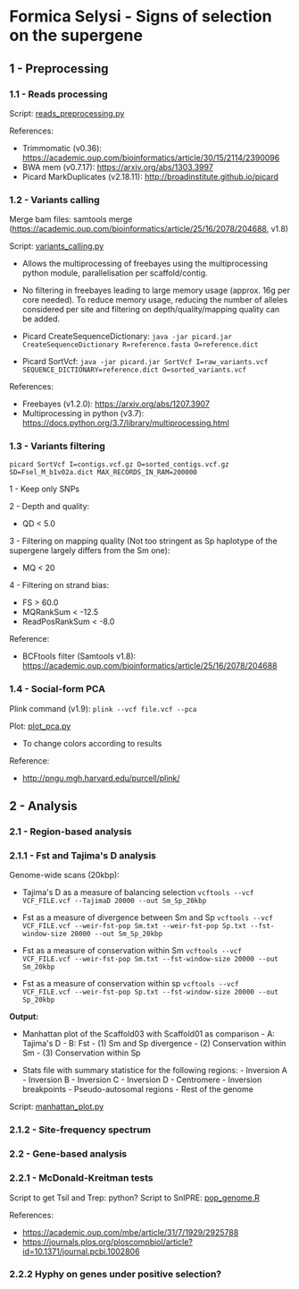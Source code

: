# Formica Selysi - Signs of selection on the supergene

## 1 - Preprocessing

### 1.1 - Reads processing
Script: [reads_preprocessing.py](https://github.com/Mass23/FormicaSelysiBalSel/blob/master/reads_preprocessing.py)

References:
- Trimmomatic (v0.36): https://academic.oup.com/bioinformatics/article/30/15/2114/2390096
- BWA mem (v0.7.17): https://arxiv.org/abs/1303.3997
- Picard MarkDuplicates (v2.18.11): http://broadinstitute.github.io/picard

### 1.2 - Variants calling
Merge bam files: samtools merge (https://academic.oup.com/bioinformatics/article/25/16/2078/204688, v1.8)

Script: [variants_calling.py](https://github.com/Mass23/FormicaSelysiBalSel/blob/master/variants_calling.py)
- Allows the multiprocessing of freebayes using the multiprocessing python module, parallelisation per scaffold/contig.
- No filtering in freebayes leading to large memory usage (approx. 16g per core needed). To reduce memory usage, reducing the number of alleles considered per site and filtering on depth/quality/mapping quality can be added.

- Picard CreateSequenceDictionary:
```java -jar picard.jar CreateSequenceDictionary R=reference.fasta O=reference.dict```

- Picard SortVcf:
```java -jar picard.jar SortVcf I=raw_variants.vcf SEQUENCE_DICTIONARY=reference.dict O=sorted_variants.vcf```

References:
- Freebayes (v1.2.0):  https://arxiv.org/abs/1207.3907
- Multiprocessing in python (v3.7): https://docs.python.org/3.7/library/multiprocessing.html

### 1.3 - Variants filtering

```
picard SortVcf I=contigs.vcf.gz O=sorted_contigs.vcf.gz SD=Fsel_M_b1v02a.dict MAX_RECORDS_IN_RAM=200000
```
1 - Keep only SNPs

2 - Depth and quality:
- QD < 5.0

3 - Filtering on mapping quality (Not too stringent as Sp haplotype of the supergene largely differs from the Sm one):
- MQ < 20

4 - Filtering on strand bias:
- FS > 60.0
- MQRankSum < -12.5
- ReadPosRankSum < -8.0

Reference:
- BCFtools filter (Samtools v1.8): https://academic.oup.com/bioinformatics/article/25/16/2078/204688

### 1.4 - Social-form PCA
Plink command (v1.9): 
```plink --vcf file.vcf --pca```

Plot: [plot_pca.py](https://github.com/Mass23/FormicaSelysiBalSel/blob/master/plot_pca.py)
- To change colors according to results

Reference:
- http://pngu.mgh.harvard.edu/purcell/plink/

## 2 - Analysis

### 2.1 - Region-based analysis

### 2.1.1 - Fst and Tajima's D analysis

Genome-wide scans (20kbp):
- Tajima's D as a measure of balancing selection
```vcftools --vcf VCF_FILE.vcf --TajimaD 20000 --out Sm_Sp_20kbp```

- Fst as a measure of divergence between Sm and Sp
```vcftools --vcf VCF_FILE.vcf --weir-fst-pop Sm.txt --weir-fst-pop Sp.txt --fst-window-size 20000 --out Sm_Sp_20kbp```

- Fst as a measure of conservation within Sm
```vcftools --vcf VCF_FILE.vcf --weir-fst-pop Sm.txt --fst-window-size 20000 --out Sm_20kbp```

- Fst as a measure of conservation within sp
```vcftools --vcf VCF_FILE.vcf --weir-fst-pop Sp.txt --fst-window-size 20000 --out Sp_20kbp```

**Output:**

- Manhattan plot of the Scaffold03 with Scaffold01 as comparison 
      - A: Tajima's D
      - B: Fst 
            - (1) Sm and Sp divergence 
            - (2) Conservation within Sm 
            - (3) Conservation within Sp
      
- Stats file with summary statistice for the following regions:
      - Inversion A
      - Inversion B
      - Inversion C
      - Inversion D
      - Centromere
      - Inversion breakpoints
      - Pseudo-autosomal regions
      - Rest of the genome
      
Script: [manhattan_plot.py]()

### 2.1.2 - Site-frequency spectrum

### 2.2 - Gene-based analysis

### 2.2.1 - McDonald-Kreitman tests
Script to get Tsil and Trep: python?
Script to SnIPRE: [pop_genome.R](https://github.com/Mass23/FormicaSelysiBalSel/blob/master/pop_genome.R)

References:
- https://academic.oup.com/mbe/article/31/7/1929/2925788
- https://journals.plos.org/ploscompbiol/article?id=10.1371/journal.pcbi.1002806

### 2.2.2 Hyphy on genes under positive selection?
